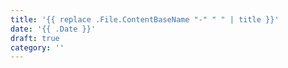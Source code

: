 ```yaml
---
title: '{{ replace .File.ContentBaseName "-" " " | title }}'
date: '{{ .Date }}'
draft: true
category: ''
---
```

